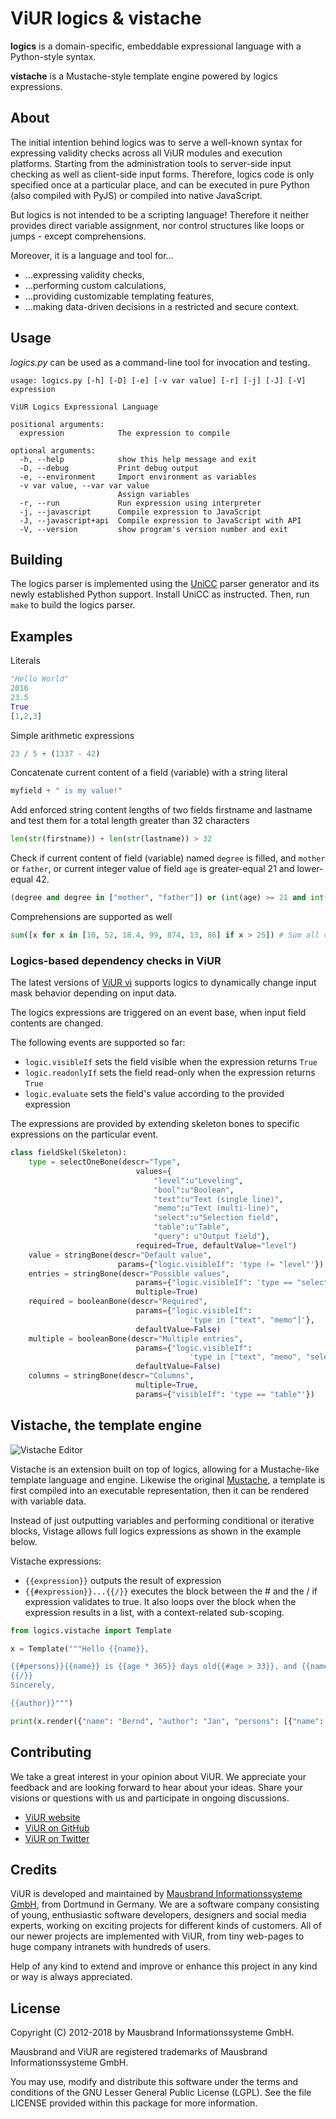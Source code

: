 # ViUR logics & vistache

**logics** is a domain-specific, embeddable expressional language with a Python-style syntax.

**vistache** is a Mustache-style template engine powered by logics expressions.

## About

The initial intention behind logics was to serve a well-known syntax for expressing validity checks across all ViUR modules and execution platforms. Starting from the administration tools to server-side input checking as well as client-side input forms. Therefore, logics code is only specified once at a particular place, and can be executed in pure Python (also compiled with PyJS) or compiled into native JavaScript.

But logics is not intended to be a scripting language! Therefore it neither provides direct variable assignment, nor control structures like loops or jumps - except comprehensions.

Moreover, it is a language and tool for...

- ...expressing validity checks,
- ...performing custom calculations,
- ...providing customizable templating features,
- ...making data-driven decisions in a restricted and secure context.

## Usage

*logics.py* can be used as a command-line tool for invocation and testing.

```
usage: logics.py [-h] [-D] [-e] [-v var value] [-r] [-j] [-J] [-V] expression

ViUR Logics Expressional Language

positional arguments:
  expression            The expression to compile

optional arguments:
  -h, --help            show this help message and exit
  -D, --debug           Print debug output
  -e, --environment     Import environment as variables
  -v var value, --var var value
						Assign variables
  -r, --run             Run expression using interpreter
  -j, --javascript      Compile expression to JavaScript
  -J, --javascript+api  Compile expression to JavaScript with API
  -V, --version         show program's version number and exit
```

## Building

The logics parser is implemented using the [UniCC](https://github.com/phorward/unicc) parser generator and its newly established Python support. Install UniCC as instructed. Then, run ``make`` to build the logics parser.

## Examples

Literals

```python
"Hello World"
2016
23.5
True
[1,2,3]
```

Simple arithmetic expressions

```python
23 / 5 + (1337 - 42)
```

Concatenate current content of a field (variable) with a string literal

```python
myfield + " is my value!"
```

Add enforced string content lengths of two fields firstname and lastname
and test them for a total length greater than 32 characters

```python
len(str(firstname)) + len(str(lastname)) > 32
```

Check if current content of field (variable) named `degree` is filled,
and `mother` or `father`, or current integer value of field `age` is
greater-equal 21 and lower-equal 42.

```python
(degree and degree in ["mother", "father"]) or (int(age) >= 21 and int(age) <= 42)
```

Comprehensions are supported as well

```python
sum([x for x in [10, 52, 18.4, 99, 874, 13, 86] if x > 25]) # Sum all values higher 25
```

### Logics-based dependency checks in ViUR

The latest versions of [ViUR vi](https://github.com/viur-framework/vi) supports logics to dynamically change input mask behavior depending on input data.

The logics expressions are triggered on an event base, when input field contents are changed.

The following events are supported so far:

- `logic.visibleIf` sets the field visible when the expression returns `True`
- `logic.readonlyIf` sets the field read-only when the expression returns `True`
- `logic.evaluate` sets the field's value according to the provided expression

The expressions are provided by extending skeleton bones to specific expressions on the particular event.

```python
class fieldSkel(Skeleton):
    type = selectOneBone(descr="Type",
                            values={
                                "level":u"Leveling",
                                "bool":u"Boolean",
                                "text":u"Text (single line)",
                                "memo":u"Text (multi-line)",
                                "select":u"Selection field",
                                "table":u"Table",
                                "query": u"Output field"},
                            required=True, defaultValue="level")
    value = stringBone(descr="Default value",
                        params={"logic.visibleIf": 'type != "level"'})
    entries = stringBone(descr="Possible values",
                            params={"logic.visibleIf": 'type == "select"'},
                            multiple=True)
    required = booleanBone(descr="Required",
                            params={"logic.visibleIf":
                                        'type in ["text", "memo"]'},
                            defaultValue=False)
    multiple = booleanBone(descr="Multiple entries",
                            params={"logic.visibleIf":
                                        'type in ["text", "memo", "select"]'},
                            defaultValue=False)
    columns = stringBone(descr="Columns",
                            multiple=True,
                            params={"visibleIf": 'type == "table"'})
```

## Vistache, the template engine

![Vistache Editor](https://lh3.googleusercontent.com/ygyA0TcqcR9id4MxzscYOqP0U49pHmKGnwvpwJ_iVdP6_LRRPkZK9KU5Ig5sSbeHm6zpe6Z6KkmUIp3zW7VI=s1024)

Vistache is an extension built on top of logics, allowing for a Mustache-like template language and engine. Likewise the original [Mustache](https://mustache.github.io/), a template is first compiled into an executable representation, then it can be rendered with variable data.

Instead of just outputting variables and performing conditional or iterative blocks, Vistage allows full logics expressions as shown in the example below.

Vistache expressions:

- `{{expression}}` outputs the result of expression
- `{{#expression}}...{{/}}` executes the block between the # and the / if expression validates to true. It also loops over the block when the expression results in a list, with a context-related sub-scoping.

```python
from logics.vistache import Template

x = Template("""Hello {{name}},

{{#persons}}{{name}} is {{age * 365}} days old{{#age > 33}}, and {{name * age}} is very old ;-){{/}}
{{/}}
Sincerely,

{{author}}""")

print(x.render({"name": "Bernd", "author": "Jan", "persons": [{"name": "John", "age": 33}, {"name": "Doreen", "age": 25}, {"name": "Valdi", "age": 39}]}))
```

## Contributing

We take a great interest in your opinion about ViUR. We appreciate your feedback and are looking forward to hear about your ideas. Share your visions or questions with us and participate in ongoing discussions.

- [ViUR website](https://www.viur.is)
- [ViUR on GitHub](https://github.com/viur-framework)
- [ViUR on Twitter](https://twitter.com/weloveViUR)

## Credits

ViUR is developed and maintained by [Mausbrand Informationssysteme GmbH](https://www.mausbrand.de/en), from Dortmund in Germany. We are a software company consisting of young, enthusiastic software developers, designers and social media experts, working on exciting projects for different kinds of customers. All of our newer projects are implemented with ViUR, from tiny web-pages to huge company intranets with hundreds of users.

Help of any kind to extend and improve or enhance this project in any kind or way is always appreciated.

## License

Copyright (C) 2012-2018 by Mausbrand Informationssysteme GmbH.

Mausbrand and ViUR are registered trademarks of Mausbrand Informationssysteme GmbH.

You may use, modify and distribute this software under the terms and conditions of the GNU Lesser General Public License (LGPL). See the file LICENSE provided within this package for more information.
